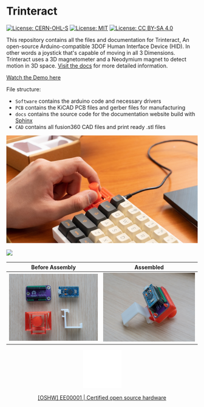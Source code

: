 # Trinteract

[![License: CERN-OHL-S](https://img.shields.io/badge/Hardware%20License-CERN--OHL--S%20v2-blueviolet)](https://ohwr.org/cern_ohl_s_v2.pdf)
[![License: MIT](https://img.shields.io/badge/Software%20License-MIT-yellow)](https://opensource.org/licenses/MIT)
[![License: CC BY-SA 4.0](https://img.shields.io/badge/Documentation%20License-CC_BY--SA_4.0-lightgrey)](https://creativecommons.org/licenses/by-sa/4.0/)





This repository contains all the files and documentation for Trinteract, An open-source Arduino-compatible 3DOF Human Interface Device (HID). In other words a joystick that's capable of moving in all 3 Dimensions. Trinteract uses a 3D magnetometer and a Neodymium magnet to detect motion in 3D space.  [Visit the docs](https://gocivici.github.io/trinteract/) for more detailed information.

[Watch the Demo here](https://youtu.be/7Xo4b8GIRDg)

File structure:
+  `Software` contains the arduino code and necessary drivers 
+  `PCB` contains the KiCAD PCB files and gerber files for manufacturing
+  `docs` contains the source code for the documentation website build with [Sphinx](https://www.sphinx-doc.org/en/master/index.html)
+  `CAD` contains all fusion360 CAD files and print ready .stl files  


![](media/attached.jpg)

![](media/trinteractbase.gif)

Before Assembly            |  Assembled
:-------------------------:|:-------------------------:
![](media/notassembled.jpg)  |  ![](media/assembled.jpg)

<p align="center" width="100%">
    <img src="media/oshwDark.png">
</p>
<p align="center" width="100%">
<a href="https://certification.oshwa.org/ee000001.html">[OSHW] EE00001 | Certified open source hardware</a>
</p>